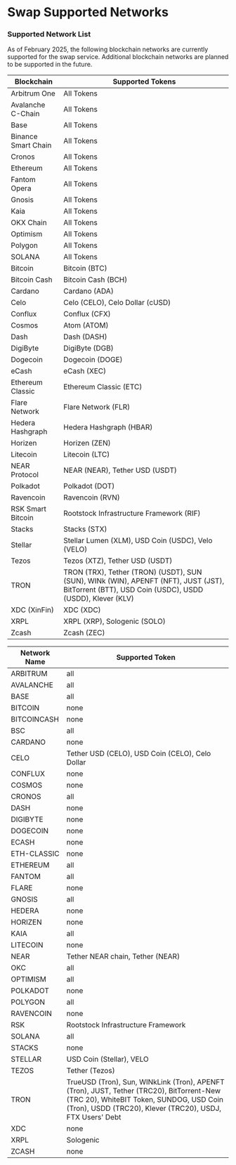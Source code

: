 # Swap Supported Networks

### Supported Network List

As of February 2025, the following blockchain networks are currently supported for the swap service. Additional blockchain networks are planned to be supported in the future.

| Blockchain          | Supported Tokens                                                                                                                                |
| ------------------- | ----------------------------------------------------------------------------------------------------------------------------------------------- |
| Arbitrum One        | All Tokens                                                                                                                                      |
| Avalanche C-Chain   | All Tokens                                                                                                                                      |
| Base                | All Tokens                                                                                                                                      |
| Binance Smart Chain | All Tokens                                                                                                                                      |
| Cronos              | All Tokens                                                                                                                                      |
| Ethereum            | All Tokens                                                                                                                                      |
| Fantom Opera        | All Tokens                                                                                                                                      |
| Gnosis              | All Tokens                                                                                                                                      |
| Kaia                | All Tokens                                                                                                                                      |
| OKX Chain           | All Tokens                                                                                                                                      |
| Optimism            | All Tokens                                                                                                                                      |
| Polygon             | All Tokens                                                                                                                                      |
| SOLANA              | All Tokens                                                                                                                                      |
| Bitcoin             | Bitcoin (BTC)                                                                                                                                   |
| Bitcoin Cash        | Bitcoin Cash (BCH)                                                                                                                              |
| Cardano             | Cardano (ADA)                                                                                                                                   |
| Celo                | Celo (CELO), Celo Dollar (cUSD)                                                                                                                 |
| Conflux             | Conflux (CFX)                                                                                                                                   |
| Cosmos              | Atom (ATOM)                                                                                                                                     |
| Dash                | Dash (DASH)                                                                                                                                     |
| DigiByte            | DigiByte (DGB)                                                                                                                                  |
| Dogecoin            | Dogecoin (DOGE)                                                                                                                                 |
| eCash               | eCash (XEC)                                                                                                                                     |
| Ethereum Classic    | Ethereum Classic (ETC)                                                                                                                          |
| Flare Network       | Flare Network (FLR)                                                                                                                             |
| Hedera Hashgraph    | Hedera Hashgraph (HBAR)                                                                                                                         |
| Horizen             | Horizen (ZEN)                                                                                                                                   |
| Litecoin            | Litecoin (LTC)                                                                                                                                  |
| NEAR Protocol       | NEAR (NEAR), Tether USD (USDT)                                                                                                                  |
| Polkadot            | Polkadot (DOT)                                                                                                                                  |
| Ravencoin           | Ravencoin (RVN)                                                                                                                                 |
| RSK Smart Bitcoin   | Rootstock Infrastructure Framework (RIF)                                                                                                        |
| Stacks              | Stacks (STX)                                                                                                                                    |
| Stellar             | Stellar Lumen (XLM), USD Coin (USDC), Velo (VELO)                                                                                               |
| Tezos               | Tezos (XTZ), Tether USD (USDT)                                                                                                                  |
| TRON                | TRON (TRX), Tether (TRON) (USDT), SUN (SUN), WINk (WIN), APENFT (NFT), JUST (JST), BitTorrent (BTT), USD Coin (USDC), USDD (USDD), Klever (KLV) |
| XDC (XinFin)        | XDC (XDC)                                                                                                                                       |
| XRPL                | XRPL (XRP), Sologenic (SOLO)                                                                                                                    |
| Zcash               | Zcash (ZEC)                                                                                                                                     |

| Network Name | Supported Token                                                                                                                                                                                  |
| ------------ | ------------------------------------------------------------------------------------------------------------------------------------------------------------------------------------------------ |
| ARBITRUM     | all                                                                                                                                                                                              |
| AVALANCHE    | all                                                                                                                                                                                              |
| BASE         | all                                                                                                                                                                                              |
| BITCOIN      | none                                                                                                                                                                                             |
| BITCOINCASH  | none                                                                                                                                                                                             |
| BSC          | all                                                                                                                                                                                              |
| CARDANO      | none                                                                                                                                                                                             |
| CELO         | Tether USD (CELO), USD Coin (CELO), Celo Dollar                                                                                                                                                  |
| CONFLUX      | none                                                                                                                                                                                             |
| COSMOS       | none                                                                                                                                                                                             |
| CRONOS       | all                                                                                                                                                                                              |
| DASH         | none                                                                                                                                                                                             |
| DIGIBYTE     | none                                                                                                                                                                                             |
| DOGECOIN     | none                                                                                                                                                                                             |
| ECASH        | none                                                                                                                                                                                             |
| ETH-CLASSIC  | none                                                                                                                                                                                             |
| ETHEREUM     | all                                                                                                                                                                                              |
| FANTOM       | all                                                                                                                                                                                              |
| FLARE        | none                                                                                                                                                                                             |
| GNOSIS       | all                                                                                                                                                                                              |
| HEDERA       | none                                                                                                                                                                                             |
| HORIZEN      | none                                                                                                                                                                                             |
| KAIA         | all                                                                                                                                                                                              |
| LITECOIN     | none                                                                                                                                                                                             |
| NEAR         | Tether NEAR chain, Tether (NEAR)                                                                                                                                                                 |
| OKC          | all                                                                                                                                                                                              |
| OPTIMISM     | all                                                                                                                                                                                              |
| POLKADOT     | none                                                                                                                                                                                             |
| POLYGON      | all                                                                                                                                                                                              |
| RAVENCOIN    | none                                                                                                                                                                                             |
| RSK          | Rootstock Infrastructure Framework                                                                                                                                                               |
| SOLANA       | all                                                                                                                                                                                              |
| STACKS       | none                                                                                                                                                                                             |
| STELLAR      | USD Coin (Stellar), VELO                                                                                                                                                                         |
| TEZOS        | Tether (Tezos)                                                                                                                                                                                   |
| TRON         | TrueUSD (Tron), Sun, WINkLink (Tron), APENFT (Tron), JUST, Tether (TRC20), BitTorrent-New (TRC 20), WhiteBIT Token, SUNDOG, USD Coin (Tron), USDD (TRC20), Klever (TRC20), USDJ, FTX Users' Debt |
| XDC          | none                                                                                                                                                                                             |
| XRPL         | Sologenic                                                                                                                                                                                        |
| ZCASH        | none                                                                                                                                                                                             |
